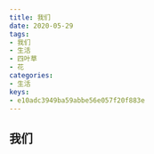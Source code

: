 ```yaml
---
title: 我们
date: 2020-05-29
tags:
- 我们
- 生活
- 四叶草
- 花
categories:
- 生活
keys:
- e10adc3949ba59abbe56e057f20f883e
---
```


## 我们